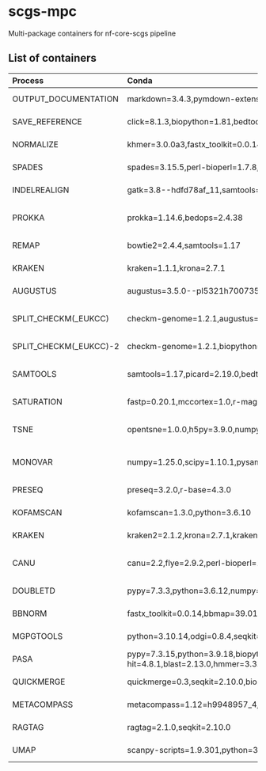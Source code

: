 # scgs-mpc
Multi-package containers for nf-core-scgs pipeline

## List of containers
| Process | Conda | docker image under quay.io/scgs/ |
| :--- | :--- | :--- |
| OUTPUT_DOCUMENTATION | markdown=3.4.3,pymdown-extensions=10.0.1 | mulled-v2-9d4085f2843801e3a749ddf5aafb2163e650905b:957aa01b06e937103f54e0d7f72e2ab0c8be9b6f-0 |
| SAVE_REFERENCE | click=8.1.3,biopython=1.81,bedtools=2.31.0 | mulled-v2-03f569b0930bbc8a26531ce48223cd6880134686:eeee3d8bada9c650a6eab38b1eecb7d20fe49a3a-0 |
| NORMALIZE | khmer=3.0.0a3,fastx_toolkit=0.0.14 | mulled-v2-afeccb6637ecc3e429a8f7f6e6713be70eff3d40:ee0ebbe2f959481c603cf90cda1c2026613505ef-0 |
| SPADES | spades=3.15.5,perl-bioperl=1.7.8,python=3.10 | mulled-v2-5524a20c8f39de906b127a66052c67b51c9a9ce1:c8e22953d04dee6a4da05f7a131bbd081ad78651-0 |
| INDELREALIGN | gatk=3.8--hdfd78af_11,samtools=1.17,picard=2.19.0 | mulled-v2-1078cca9be35f4e979036df5cc474bba6aa9e104:a682d8c0dfb0582e13b281ab918a1de0b7a7778d-0 |
| PROKKA | prokka=1.14.6,bedops=2.4.38 | mulled-v2-1e40df84b5b2d0a934c357a759500c269d2eb793:81460e1910925aa1427c823417f44d2739507564-0 |
| REMAP | bowtie2=2.4.4,samtools=1.17 | mulled-v2-c742dccc9d8fabfcff2af0d8d6799dbc711366cf:7a723346025146e191fdbf519b8131c258b9eeab-0 |
| KRAKEN | kraken=1.1.1,krona=2.7.1 | mulled-v2-d45752891fea2584428a164c55ff535957eb7fa2:17bc7e8d082e77491b01a53af02d08779b923f10-0 |
| AUGUSTUS | augustus=3.5.0--pl5321h700735d_3,tantan=40 | mulled-v2-25b0c981ecfd8d3b08ff5d0fe770fa0aed57e827:2f3083f6f040a1f2ba35c3999b612686446fc7f3-0 |
| SPLIT_CHECKM(_EUKCC) | checkm-genome=1.2.1,augustus=3.5.0--pl5321h700735d_3,tantan=40,biopython=1.81,typer=0.9.0,numpy=1.25.0,eukcc=2.1.0 | mulled-v2-28c5d03d1ac8475499ba2a43715feecc3e991223:c795f73b9d282e25900663d2b634c26711c5b8a4-0 |
| SPLIT_CHECKM(_EUKCC)-2 | checkm-genome=1.2.1,biopython=1.81,typer=0.9.0,numpy=1.25.0,eukcc=2.1.0 | mulled-v2-0feaab287f38f972131dd3bb7da934bbaf023bff:4ef92db9dd23be0907c8aca442ae601cf16179b2-0 |
| SAMTOOLS | samtools=1.17,picard=2.19.0,bedtools=2.31.0,r-magicaxis=2.2 | mulled-v2-a055626708da8b97b79d76d03667dba1cb4bb107:3785590b864aff1747a8d3237666cee5030d4c3e-0 |
| SATURATION | fastp=0.20.1,mccortex=1.0,r-magicaxis=2.2.14,r-rcolorbrewer=1.1_3 | mulled-v2-78a3de80258f15f00d10eb0e6b53b053cda0fdaf:a53e36beaf3f3c66855542ea44bf07fdb3309689-0 |
| TSNE | opentsne=1.0.0,h5py=3.9.0,numpy=1.25.0,pandas=2.0.2,kpal=2.1.1,perl-bioperl=1.7.8 | mulled-v2-8905087433117c98a93e379c07447431e85bdd71:5402918794aa21f8f7e4b46973655d86142c9ffb-0 |
| MONOVAR | numpy=1.25.0,scipy=1.10.1,pysam=0.21.0,samtools=1.17 | mulled-v2-3fac00b995a603e53b168c14fd623583081a1b9d:dc88b89d94c822ade5a35acdb5836139bb931890-0 |
| PRESEQ | preseq=3.2.0,r-base=4.3.0 | mulled-v2-f75ca76f6f0d8dac03a420a64d4d702441604c14:03f4a075e359bb32a613b098d13dba7b4c8c967f-0 |
| KOFAMSCAN | kofamscan=1.3.0,python=3.6.10 | mulled-v2-ef3cc10895f39bdde312c5e796de361bc231bb29:f6fe8bf9968d952a4cb8cdb90f165e49c40688b8-0 |
| KRAKEN | kraken2=2.1.2,krona=2.7.1,krakentools=1.2 | mulled-v2-3bbb1b9ff2130265cf8d9498a097b04978fb988f:6688dcb6662e35001e709b425821fff321f15540-0 |
| CANU | canu=2.2,flye=2.9.2,perl-bioperl=1.7.8,perl-io-all=0.87 | mulled-v2-ef18b85941472064953d94d6112dc05e36194472:90a061fb09200847c4637e3480aa75a467fb2786-0 |
| DOUBLETD | pypy=7.3.3,python=3.6.12,numpy=1.19.5,scipy=1.5.3,pysam=0.15.4,pandas=1.1.5,pyvcf=0.6.8 | mulled-v2-b7b08ecbb8cbfa2e328c1c68384966d9ba24b2c8:35b29e00884f8c94506f5174a2a2eb3ea2f07a20-0 |
| BBNORM | fastx_toolkit=0.0.14,bbmap=39.01 | mulled-v2-0f45a2e9949b9309cc37635f57bff7a66baf8095:86172d512030702a6bdb7b2cd7e301c3e1a14e56-1 |
| MGPGTOOLS | python=3.10.14,odgi=0.8.4,seqkit=2.8.0,gfapy=1.2.3,clustalw=2.1,gffread=0.12.7,aster=1.16,biopython=1.83,toytree=3.0.1,pandas=2.2.1,numpy=1.26.4,prettytable=3.10.0,mummer4=4.0.0rc1 | mulled-v2-089d7a065ba2c540b6ac7fe9ae1819e5e40ec7b4:23979f6d41a67b9e859697c2a8a32a23894041ee-0 |
| PASA | pypy=7.3.15,python=3.9.18,biopython=1.84,bedtools=2.30.0,prodigal=2.6.3,cd-hit=4.8.1,blast=2.13.0,hmmer=3.3.2,diamond=2.0.14,mcl=14.137,mafft=7.526,parallel=20220222,numpy=1.26.4,scipy=1.12.0,networkx=2.6.3,pandas=2.2.2,perl-bioperl=1.7.8 | mulled-v2-073b771ca2dadccea705dbf1ddd01a7cf8acbd16:2dbb37a53c6b2b0022680b85f721d8d95f888d99-0 |
| QUICKMERGE | quickmerge=0.3,seqkit=2.10.0,biopython=1.85,perl-bioperl=1.7.8,seqtk=1.4 | mulled-v2-d417af7602b66a7a02bee82c7dd6399da6f61ce0:d831d87d4fdb108118b1d07ed3b32621cd2472f2-0 |
| METACOMPASS | metacompass=1.12=h9948957_4,seqkit=2.10.0,seqtk=1.4 | mulled-v2-0e7fe6bd3265990ffcdf96496fe08dc5aa55fd24:62c3137bd1d05677122f8069cb3981ac4e60651e-0 |
| RAGTAG | ragtag=2.1.0,seqkit=2.10.0 | mulled-v2-561a2673ebd796b3ddd2822d3f38440d215223c5:6b65b2e5d7cc53084c2dc5fec2260d8adbee49f1-0 |
| UMAP | scanpy-scripts=1.9.301,python=3.9.23,loompy=3.0.6,pyyaml=6.0.2,r-ggpubr=0.6.1,r-sceasy=0.0.7 | mulled-v2-fe9371f6be95d197dedf7c0a65e9e322526829e0:8d6c60157f466e2d016b24eb850b151a57f390ab-0 |
